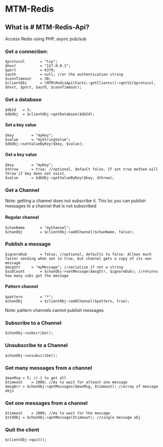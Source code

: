# MTM-Redis

## What is # MTM-Redis-Api?

Access Redis using PHP, async pub/sub

### Get a connection:

```
$protocol		= "tcp";
$host			= "127.0.0.1";
$port			= 6379;
$auth			= null; //or the authentication string
$connTimeout	= 30;
$clientObj		= \MTM\RedisApi\Facts::getClients()->getV1($protocol, $host, $port, $auth, $connTimeout);
```

### Get a database

```
$dbId	= 3;
$dbObj	= $clientObj->getDatabase($dbId);
```

#### Set a key value

```
$key		= "myKey";
$value		= "myStringValue";
$dbObj->setValueByKey($key, $value);

```

#### Get a key value

```
$key		= "myKey";
$throw		= true; //optional, default false. If set true method will throw if key does not exist.
$value		= $dbObj->getValueByKey($key, $throw);

```

### Get a Channel

Note: getting a channel does not subscribe it. This bc you can publish messages to a channel that is not subscribed

#### Regular channel

```
$chanName		= "myChannel";
$chanObj		= $clientObj->addChannel($chanName, false);

```

### Publish a message

```
$ignoreDub		= false; //optional, defaults to false. Allows much faster sending when set to true, but channel gets a copy of its own message
$msgStr		= "myMessage"; //serialize if not a string
$subCount		= $chanObj->setMessage($msgStr, $ignoreDub); //returns how many subs got the message
```


#### Pattern channel

```
$pattern		= "*";
$chanObj		= $clientObj->addChannel($pattern, true);

```
Note: pattern channels cannot publish messages



### Subscribe to a Channel

```
$chanObj->subscribe();

```

### Unsubscribe to a Channel

```
$chanObj->unsubscribe();

```

### Get many messages from a channel

```
$maxMsg	= 5; //-1 to get all
$timeout	= 1000; //ms to wait for atleast one message
$msgArr	= $chanObj->getMessages($maxMsg, $timeout); //array of message objs
```

### Get one messages from a channel

```
$timeout	= 1000; //ms to wait for the message
$stdObj	= $chanObj->getMessage($timeout); //single message obj
```

### Quit the client

```
$clientObj->quit();
```





